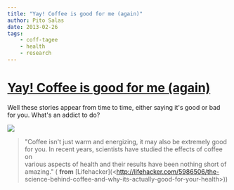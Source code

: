 ```yaml
---
title: "Yay! Coffee is good for me (again)"
author: Pito Salas
date: 2013-02-26
tags:
    - coff-tagee
    - health
    - research
---
```

# [Yay! Coffee is good for me (again)](None)




Well these stories appear from time to time, either saying it's good or bad
for you. What's an addict to do?

![](https://i0.wp.com/img.gawkerassets.com/img/18fn4pcke7mkyjpg/original.jpg?w=300)

> "Coffee isn't just warm and energizing, it may also be extremely good for
> you. In recent years, scientists have studied the effects of coffee on  
> various aspects of health and their results have been nothing short of
> amazing." ( **from** [Lifehacker](<http://lifehacker.com/5986506/the-
> science-behind-coffee-and-why-its-actually-good-for-your-health>))


